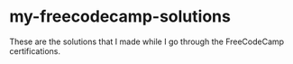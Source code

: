 # my-freecodecamp-solutions
These are the solutions that I made while I go through the FreeCodeCamp certifications.
